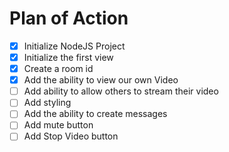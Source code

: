 # Plan of Action

- [x] Initialize NodeJS Project 
- [x] Initialize the first view
- [x] Create a room id
- [x] Add the ability to view our own Video
- [ ] Add ability to allow others to stream their video
- [ ] Add styling
- [ ] Add the ability to create messages
- [ ] Add mute button
- [ ] Add Stop Video button